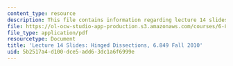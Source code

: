 ```yaml
---
content_type: resource
description: This file contains information regarding lecture 14 slides.
file: https://ol-ocw-studio-app-production.s3.amazonaws.com/courses/6-849-geometric-folding-algorithms-linkages-origami-polyhedra-fall-2012/5b2517a4d100dce5add63dc1a6f6999e_MIT6_849F12_slidesL14.pdf
file_type: application/pdf
resourcetype: Document
title: 'Lecture 14 Slides: Hinged Dissections, 6.849 Fall 2010'
uid: 5b2517a4-d100-dce5-add6-3dc1a6f6999e
---
```

